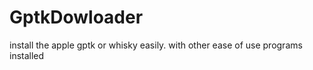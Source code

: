# GptkDowloader
install the apple gptk or whisky easily. with other ease of use programs installed 
